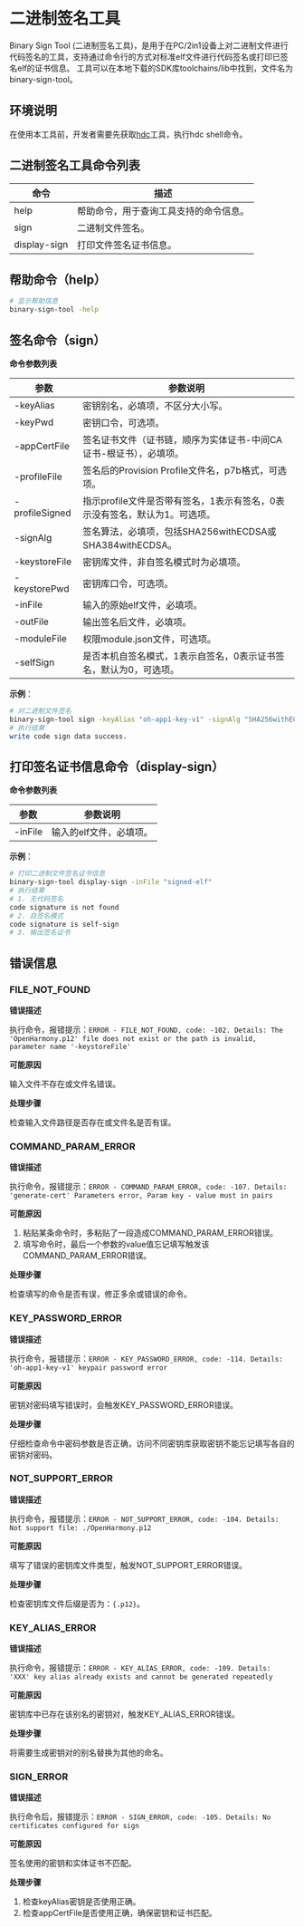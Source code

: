 # 二进制签名工具

Binary Sign Tool (二进制签名工具)，是用于在PC/2in1设备上对二进制文件进行代码签名的工具，支持通过命令行的方式对标准elf文件进行代码签名或打印已签名elf的证书信息。
工具可以在本地下载的SDK库toolchains/lib中找到，文件名为binary-sign-tool。

## 环境说明
在使用本工具前，开发者需要先获取[hdc](../dfx/hdc.md)工具，执行hdc shell命令。

## 二进制签名工具命令列表

| 命令          | 描述                                                         |
| ------------- | ------------------------------------------------------------ |
| help          | 帮助命令，用于查询工具支持的命令信息。                         |
| sign          | 二进制文件签名。                   |
| display-sign  | 打印文件签名证书信息。             |

## 帮助命令（help）

```bash
# 显示帮助信息
binary-sign-tool -help
```

## 签名命令（sign）

**命令参数列表**

| 参数             | 参数说明               |
| ---------------- | ---------------------- |
| -keyAlias        | 密钥别名，必填项，不区分大小写。    |
| -keyPwd          | 密钥口令，可选项。 |
| -appCertFile     | 签名证书文件（证书链，顺序为实体证书-中间CA证书-根证书），必填项。  |
| -profileFile     | 签名后的Provision Profile文件名，p7b格式，可选项。 |
| -profileSigned   | 指示profile文件是否带有签名，1表示有签名，0表示没有签名，默认为1。可选项。   |
| -signAlg         | 签名算法，必填项，包括SHA256withECDSA或SHA384withECDSA。 |
| -keystoreFile    | 密钥库文件，非自签名模式时为必填项。     |
| -keystorePwd     | 密钥库口令，可选项。 |
| -inFile          | 输入的原始elf文件，必填项。    |
| -outFile         | 输出签名后文件，必填项。 |
| -moduleFile      | 权限module.json文件，可选项。     |
| -selfSign        | 是否本机自签名模式，1表示自签名，0表示证书签名，默认为0，可选项。 |

**示例**：

```bash
# 对二进制文件签名
binary-sign-tool sign -keyAlias "oh-app1-key-v1" -signAlg "SHA256withECDSA" -appCertFile "app1.pem" -profileFile "app1-profile.p7b" -profileSigned "1" -inFile "unsigned-elf" -keystoreFile "ohtest.p12" -outFile "signed-elf" -keyPwd "123456" -keystorePwd "123456" -moduleFile "module.json"
# 执行结果
write code sign data success.
```

## 打印签名证书信息命令（display-sign）

**命令参数列表**

| 参数             | 参数说明               |
| ---------------- | ---------------------- |
| -inFile          | 输入的elf文件，必填项。    |

**示例**：

```bash
# 打印二进制文件签名证书信息
binary-sign-tool display-sign -inFile "signed-elf"
# 执行结果 
# 1. 无代码签名
code signature is not found
# 2. 自签名模式
code signature is self-sign
# 3. 输出签名证书
```

## 错误信息

### FILE_NOT_FOUND

**错误描述**

执行命令，报错提示：`ERROR - FILE_NOT_FOUND, code: -102. Details: The 'OpenHarmony.p12' file does not exist or the path is invalid, parameter name '-keystoreFile'`

**可能原因**

输入文件不存在或文件名错误。

**处理步骤**

检查输入文件路径是否存在或文件名是否有误。

### COMMAND_PARAM_ERROR

**错误描述**

执行命令，报错提示：`ERROR - COMMAND_PARAM_ERROR, code: -107. Details: 'generate-cert' Parameters error, Param key - value must in pairs`

**可能原因**

1. 粘贴某条命令时，多粘贴了一段造成COMMAND_PARAM_ERROR错误。
2. 填写命令时，最后一个参数的value值忘记填写触发该COMMAND_PARAM_ERROR错误。

**处理步骤**

检查填写的命令是否有误，修正多余或错误的命令。

### KEY_PASSWORD_ERROR

**错误描述**

执行命令，报错提示：`ERROR - KEY_PASSWORD_ERROR, code: -114. Details: 'oh-app1-key-v1' keypair password error`

**可能原因**

密钥对密码填写错误时，会触发KEY_PASSWORD_ERROR错误。

**处理步骤**

仔细检查命令中密码参数是否正确，访问不同密钥库获取密钥不能忘记填写各自的密钥对密码。

### NOT_SUPPORT_ERROR

**错误描述**

执行命令，报错提示：`ERROR - NOT_SUPPORT_ERROR, code: -104. Details: Not support file: ./OpenHarmony.p12`

**可能原因**

填写了错误的密钥库文件类型，触发NOT_SUPPORT_ERROR错误。

**处理步骤**

检查密钥库文件后缀是否为：`{.p12}`。

### KEY_ALIAS_ERROR

**错误描述**

执行命令，报错提示：`ERROR - KEY_ALIAS_ERROR, code: -109. Details: 'XXX' key alias already exists and cannot be generated repeatedly`

**可能原因**

密钥库中已存在该别名的密钥对，触发KEY_ALIAS_ERROR错误。

**处理步骤**

将需要生成密钥对的别名替换为其他的命名。

### SIGN_ERROR

**错误描述**

执行命令后，报错提示：`ERROR - SIGN_ERROR, code: -105. Details: No certificates configured for sign`

**可能原因**

签名使用的密钥和实体证书不匹配。

**处理步骤**

1. 检查keyAlias密钥是否使用正确。
2. 检查appCertFile是否使用正确，确保密钥和证书匹配。
